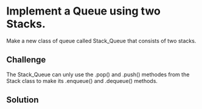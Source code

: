 # Implement a Queue using two Stacks.
Make a new class of queue called Stack_Queue that consists of two stacks.

## Challenge
 The Stack_Queue can unly use the .pop() and .push() methodes from the Stack class to make its .enqueue() and .dequeue() methods.

## Solution

